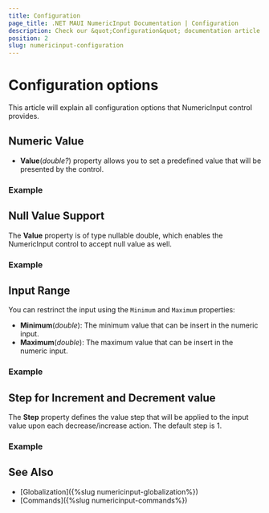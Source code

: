 ```yaml
---
title: Configuration
page_title: .NET MAUI NumericInput Documentation | Configuration
description: Check our &quot;Configuration&quot; documentation article for Telerik NumericInput for .NET MAUI
position: 2
slug: numericinput-configuration
---
```


# Configuration options 

This article will explain all configuration options that NumericInput control provides.

## Numeric Value

* **Value**(*double?*) property allows you to set a predefined value that will be presented by the control.

### Example

## Null Value Support

The **Value** property is of type nullable double, which enables the NumericInput control to accept null value as well.

### Example


## Input Range

You can restrinct the input using the `Minimum` and `Maximum` properties:

* **Minimum**(*double*): The minimum value that can be insert in the numeric input.
* **Maximum**(*double*): The maximum value that can be insert in the numeric input.

### Example

## Step for Increment and Decrement value 

The **Step** property defines the value step that will be applied to the input value upon each decrease/increase action. The default step is 1.

### Example


## See Also

- [Globalization]({%slug numericinput-globalization%})
- [Commands]({%slug numericinput-commands%})
